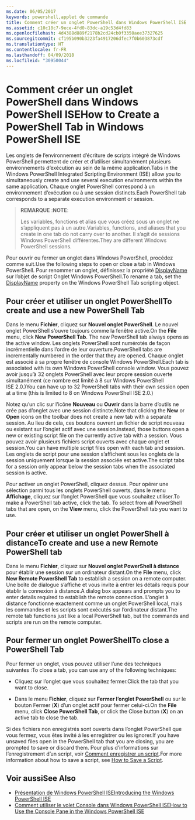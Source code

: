 ```yaml
---
ms.date: 06/05/2017
keywords: powershell,applet de commande
title: Comment créer un onglet PowerShell dans Windows PowerShell ISE
ms.assetid: c10c18c7-9ece-4fd0-83dc-a19c53d4fd83
ms.openlocfilehash: 4d4388d889f2178b2cd24cb0f3350aee37327625
ms.sourcegitcommit: cf195b090b3223fa4917206dfec7f0b603873cdf
ms.translationtype: HT
ms.contentlocale: fr-FR
ms.lasthandoff: 04/09/2018
ms.locfileid: "30950044"
---
```

# <a name="how-to-create-a-powershell-tab-in-windows-powershell-ise"></a><span data-ttu-id="b6d19-103">Comment créer un onglet PowerShell dans Windows PowerShell ISE</span><span class="sxs-lookup"><span data-stu-id="b6d19-103">How to Create a PowerShell Tab in Windows PowerShell ISE</span></span>

<span data-ttu-id="b6d19-104">Les onglets de l’environnement d’écriture de scripts intégré de Windows PowerShell permettent de créer et d’utiliser simultanément plusieurs environnements d’exécution au sein de la même application.</span><span class="sxs-lookup"><span data-stu-id="b6d19-104">Tabs in the Windows PowerShell Integrated Scripting Environment (ISE) allow you to simultaneously create and use several execution environments within the same application.</span></span>
<span data-ttu-id="b6d19-105">Chaque onglet PowerShell correspond à un environnement d’exécution ou à une session distincts.</span><span class="sxs-lookup"><span data-stu-id="b6d19-105">Each PowerShell tab corresponds to a separate execution environment or session.</span></span>

> <span data-ttu-id="b6d19-106">**REMARQUE** :</span><span class="sxs-lookup"><span data-stu-id="b6d19-106">**NOTE**:</span></span>
>
> <span data-ttu-id="b6d19-107">Les variables, fonctions et alias que vous créez sous un onglet ne s’appliquent pas à un autre.</span><span class="sxs-lookup"><span data-stu-id="b6d19-107">Variables, functions, and aliases that you create in one tab do not carry over to another.</span></span> <span data-ttu-id="b6d19-108">Il s’agit de sessions Windows PowerShell différentes.</span><span class="sxs-lookup"><span data-stu-id="b6d19-108">They are different Windows PowerShell sessions.</span></span>

<span data-ttu-id="b6d19-109">Pour ouvrir ou fermer un onglet dans Windows PowerShell, procédez comme suit.</span><span class="sxs-lookup"><span data-stu-id="b6d19-109">Use the following steps to open or close a tab in Windows PowerShell.</span></span>
<span data-ttu-id="b6d19-110">Pour renommer un onglet, définissez la propriété [DisplayName](The-PowerShellTab-Object.md#displayname) sur l’objet de script Onglet Windows PowerShell.</span><span class="sxs-lookup"><span data-stu-id="b6d19-110">To rename a tab, set the [DisplayName](The-PowerShellTab-Object.md#displayname) property on the Windows PowerShell Tab scripting object.</span></span>

## <a name="to-create-and-use-a-new-powershell-tab"></a><span data-ttu-id="b6d19-111">Pour créer et utiliser un onglet PowerShell</span><span class="sxs-lookup"><span data-stu-id="b6d19-111">To create and use a new PowerShell Tab</span></span>

<span data-ttu-id="b6d19-112">Dans le menu **Fichier**, cliquez sur **Nouvel onglet PowerShell**. Le nouvel onglet PowerShell s’ouvre toujours comme la fenêtre active.</span><span class="sxs-lookup"><span data-stu-id="b6d19-112">On the **File** menu, click **New PowerShell Tab**. The new PowerShell tab always opens as the active window.</span></span>
<span data-ttu-id="b6d19-113">Les onglets PowerShell sont numérotés de façon incrémentielle dans l’ordre de leur ouverture.</span><span class="sxs-lookup"><span data-stu-id="b6d19-113">PowerShell tabs are incrementally numbered in the order that they are opened.</span></span>
<span data-ttu-id="b6d19-114">Chaque onglet est associé à sa propre fenêtre de console Windows PowerShell.</span><span class="sxs-lookup"><span data-stu-id="b6d19-114">Each tab is associated with its own Windows PowerShell console window.</span></span>
<span data-ttu-id="b6d19-115">Vous pouvez avoir jusqu’à 32 onglets PowerShell avec leur propre session ouverte simultanément (ce nombre est limité à 8 sur Windows PowerShell ISE 2.0.)</span><span class="sxs-lookup"><span data-stu-id="b6d19-115">You can have up to 32 PowerShell tabs with their own session open at a time (this is limited to 8 on Windows PowerShell ISE 2.0.)</span></span>

<span data-ttu-id="b6d19-116">Notez qu’un clic sur l’icône **Nouveau** ou **Ouvrir** dans la barre d’outils ne crée pas d’onglet avec une session distincte.</span><span class="sxs-lookup"><span data-stu-id="b6d19-116">Note that clicking the **New** or **Open** icons on the toolbar does not create a new tab with a separate session.</span></span>
<span data-ttu-id="b6d19-117">Au lieu de cela, ces boutons ouvrent un fichier de script nouveau ou existant sur l’onglet actif avec une session.</span><span class="sxs-lookup"><span data-stu-id="b6d19-117">Instead, those buttons open a new or existing script file on the currently active tab with a session.</span></span>
<span data-ttu-id="b6d19-118">Vous pouvez avoir plusieurs fichiers script ouverts avec chaque onglet et session.</span><span class="sxs-lookup"><span data-stu-id="b6d19-118">You can have multiple script files open with each tab and session.</span></span>
<span data-ttu-id="b6d19-119">Les onglets de script pour une session s’affichent sous les onglets de la session uniquement lorsque la session associée est active.</span><span class="sxs-lookup"><span data-stu-id="b6d19-119">The script tabs for a session only appear below the session tabs when the associated session is active.</span></span>

<span data-ttu-id="b6d19-120">Pour activer un onglet PowerShell, cliquez dessus. Pour opérer une sélection parmi tous les onglets PowerShell ouverts, dans le menu **Affichage**, cliquez sur l’onglet PowerShell que vous souhaitez utiliser.</span><span class="sxs-lookup"><span data-stu-id="b6d19-120">To make a PowerShell tab active, click the tab. To select from all PowerShell tabs that are open, on the **View** menu, click the PowerShell tab you want to use.</span></span>

## <a name="to-create-and-use-a-new-remote-powershell-tab"></a><span data-ttu-id="b6d19-121">Pour créer et utiliser un onglet PowerShell à distance</span><span class="sxs-lookup"><span data-stu-id="b6d19-121">To create and use a new Remote PowerShell tab</span></span>

<span data-ttu-id="b6d19-122">Dans le menu **Fichier**, cliquez sur **Nouvel onglet PowerShell à distance** pour établir une session sur un ordinateur distant.</span><span class="sxs-lookup"><span data-stu-id="b6d19-122">On the **File** menu, click **New Remote PowerShell Tab** to establish a session on a remote computer.</span></span>
<span data-ttu-id="b6d19-123">Une boîte de dialogue s’affiche et vous invite à entrer les détails requis pour établir la connexion à distance.</span><span class="sxs-lookup"><span data-stu-id="b6d19-123">A dialog box appears and prompts you to enter details required to establish the remote connection.</span></span>
<span data-ttu-id="b6d19-124">L’onglet à distance fonctionne exactement comme un onglet PowerShell local, mais les commandes et les scripts sont exécutés sur l’ordinateur distant.</span><span class="sxs-lookup"><span data-stu-id="b6d19-124">The remote tab functions just like a local PowerShell tab, but the commands and scripts are run on the remote computer.</span></span>

## <a name="to-close-a-powershell-tab"></a><span data-ttu-id="b6d19-125">Pour fermer un onglet PowerShell</span><span class="sxs-lookup"><span data-stu-id="b6d19-125">To close a PowerShell Tab</span></span>

<span data-ttu-id="b6d19-126">Pour fermer un onglet, vous pouvez utiliser l’une des techniques suivantes :</span><span class="sxs-lookup"><span data-stu-id="b6d19-126">To close a tab, you can use any of the following techniques:</span></span>

- <span data-ttu-id="b6d19-127">Cliquez sur l’onglet que vous souhaitez fermer.</span><span class="sxs-lookup"><span data-stu-id="b6d19-127">Click the tab that you want to close.</span></span>

- <span data-ttu-id="b6d19-128">Dans le menu **Fichier**, cliquez sur **Fermer l’onglet PowerShell** ou sur le bouton Fermer (**X**) d’un onglet actif pour fermer celui-ci.</span><span class="sxs-lookup"><span data-stu-id="b6d19-128">On the **File** menu, click **Close PowerShell Tab**, or click  the Close button  (**X**) on an active tab to close the tab.</span></span>

<span data-ttu-id="b6d19-129">Si des fichiers non enregistrés sont ouverts dans l’onglet PowerShell que vous fermez, vous êtes invité à les enregistrer ou les ignorer.</span><span class="sxs-lookup"><span data-stu-id="b6d19-129">If you have unsaved files open in the PowerShell tab that you are closing, you are prompted to save or discard them.</span></span>
<span data-ttu-id="b6d19-130">Pour plus d’informations sur l’enregistrement d’un script, voir [Comment enregistrer un script](How-to-Write-and-Run-Scripts-in-the-Windows-PowerShell-ISE.md#how-to-save-a-script).</span><span class="sxs-lookup"><span data-stu-id="b6d19-130">For more information about how to save a script, see [How to Save a Script](How-to-Write-and-Run-Scripts-in-the-Windows-PowerShell-ISE.md#how-to-save-a-script).</span></span>

## <a name="see-also"></a><span data-ttu-id="b6d19-131">Voir aussi</span><span class="sxs-lookup"><span data-stu-id="b6d19-131">See Also</span></span>

- [<span data-ttu-id="b6d19-132">Présentation de Windows PowerShell ISE</span><span class="sxs-lookup"><span data-stu-id="b6d19-132">Introducing the Windows PowerShell ISE</span></span>](Introducing-the-Windows-PowerShell-ISE.md)
- [<span data-ttu-id="b6d19-133">Comment utiliser le volet Console dans Windows PowerShell ISE</span><span class="sxs-lookup"><span data-stu-id="b6d19-133">How to Use the Console Pane in the Windows PowerShell ISE</span></span>](How-to-Use-the-Console-Pane-in-the-Windows-PowerShell-ISE.md)